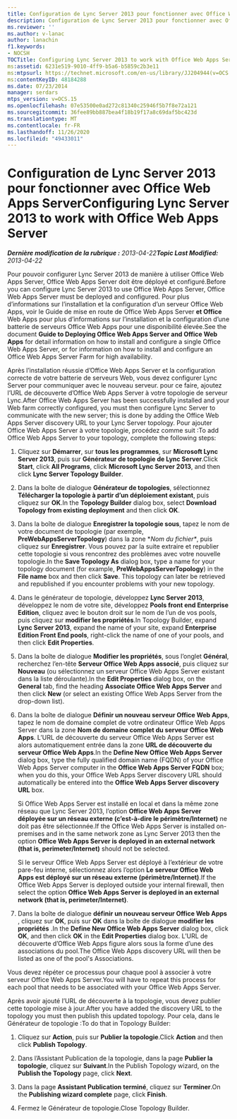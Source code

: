 ```yaml
---
title: Configuration de Lync Server 2013 pour fonctionner avec Office Web Apps Server
description: Configuration de Lync Server 2013 pour fonctionner avec Office Web Apps Server.
ms.reviewer: ''
ms.author: v-lanac
author: lanachin
f1.keywords:
- NOCSH
TOCTitle: Configuring Lync Server 2013 to work with Office Web Apps Server
ms:assetid: 6231e519-9010-4ff9-b5a6-b5859c2b3e11
ms:mtpsurl: https://technet.microsoft.com/en-us/library/JJ204944(v=OCS.15)
ms:contentKeyID: 48184288
ms.date: 07/23/2014
manager: serdars
mtps_version: v=OCS.15
ms.openlocfilehash: 07e53500e0ad272c81340c25946f5b7f8e72a121
ms.sourcegitcommit: 36fee89bb887bea4f18b19f17a8c69daf5bc423d
ms.translationtype: MT
ms.contentlocale: fr-FR
ms.lasthandoff: 11/26/2020
ms.locfileid: "49433011"
---
```

# <a name="configuring-lync-server-2013-to-work-with-office-web-apps-server"></a><span data-ttu-id="e0e34-103">Configuration de Lync Server 2013 pour fonctionner avec Office Web Apps Server</span><span class="sxs-lookup"><span data-stu-id="e0e34-103">Configuring Lync Server 2013 to work with Office Web Apps Server</span></span>

<div data-xmlns="http://www.w3.org/1999/xhtml">

<div class="topic" data-xmlns="http://www.w3.org/1999/xhtml" data-msxsl="urn:schemas-microsoft-com:xslt" data-cs="https://msdn.microsoft.com/">

<div data-asp="https://msdn2.microsoft.com/asp">



</div>

<div id="mainSection">

<div id="mainBody"><span data-ttu-id="e0e34-104">

<span> </span></span><span class="sxs-lookup"><span data-stu-id="e0e34-104">

<span> </span></span></span>

<span data-ttu-id="e0e34-105">_**Dernière modification de la rubrique :** 2013-04-22_</span><span class="sxs-lookup"><span data-stu-id="e0e34-105">_**Topic Last Modified:** 2013-04-22_</span></span>

<span data-ttu-id="e0e34-106">Pour pouvoir configurer Lync Server 2013 de manière à utiliser Office Web Apps Server, Office Web Apps Server doit être déployé et configuré.</span><span class="sxs-lookup"><span data-stu-id="e0e34-106">Before you can configure Lync Server 2013 to use Office Web Apps Server, Office Web Apps Server must be deployed and configured.</span></span> <span data-ttu-id="e0e34-107">Pour plus d’informations sur l’installation et la configuration d’un serveur Office Web Apps, voir le Guide de mise en route de Office Web Apps Server **et Office** Web Apps pour plus d’informations sur l’installation et la configuration d’une batterie de serveurs Office Web Apps pour une disponibilité élevée.</span><span class="sxs-lookup"><span data-stu-id="e0e34-107">See the document **Guide to Deploying Office Web Apps Server and Office Web Apps** for detail information on how to install and configure a single Office Web Apps Server, or for information on how to install and configure an Office Web Apps Server Farm for high availability.</span></span>

<span data-ttu-id="e0e34-108">Après l’installation réussie d’Office Web Apps Server et la configuration correcte de votre batterie de serveurs Web, vous devez configurer Lync Server pour communiquer avec le nouveau serveur. pour ce faire, ajoutez l’URL de découverte d’Office Web Apps Server à votre topologie de serveur Lync.</span><span class="sxs-lookup"><span data-stu-id="e0e34-108">After Office Web Apps Server has been successfully installed and your Web farm correctly configured, you must then configure Lync Server to communicate with the new server; this is done by adding the Office Web Apps Server discovery URL to your Lync Server topology.</span></span> <span data-ttu-id="e0e34-109">Pour ajouter Office Web Apps Server à votre topologie, procédez comme suit :</span><span class="sxs-lookup"><span data-stu-id="e0e34-109">To add Office Web Apps Server to your topology, complete the following steps:</span></span>

1.  <span data-ttu-id="e0e34-110">Cliquez sur **Démarrer**, sur **tous les programmes**, sur **Microsoft Lync Server 2013**, puis sur **Générateur de topologie de Lync Server**.</span><span class="sxs-lookup"><span data-stu-id="e0e34-110">Click **Start**, click **All Programs**, click **Microsoft Lync Server 2013**, and then click **Lync Server Topology Builder**.</span></span>

2.  <span data-ttu-id="e0e34-111">Dans la boîte de dialogue **Générateur de topologies**, sélectionnez **Télécharger la topologie à partir d’un déploiement existant**, puis cliquez sur **OK**.</span><span class="sxs-lookup"><span data-stu-id="e0e34-111">In the **Topology Builder** dialog box, select **Download Topology from existing deployment** and then click **OK**.</span></span>

3.  <span data-ttu-id="e0e34-p103">Dans la boîte de dialogue **Enregistrer la topologie sous**, tapez le nom de votre document de topologie (par exemple, **PreWebAppsServerTopology**) dans la zone \**Nom du fichier\**, puis cliquez sur **Enregistrer**. Vous pouvez par la suite extraire et republier cette topologie si vous rencontrez des problèmes avec votre nouvelle topologie.</span><span class="sxs-lookup"><span data-stu-id="e0e34-p103">In the **Save Topology As** dialog box, type a name for your topology document (for example, **PreWebAppsServerTopology**) in the **File name** box and then click **Save**. This topology can later be retrieved and republished if you encounter problems with your new topology.</span></span>

4.  <span data-ttu-id="e0e34-114">Dans le générateur de topologie, développez **Lync Server 2013**, développez le nom de votre site, développez **Pools front end Enterprise Edition**, cliquez avec le bouton droit sur le nom de l’un de vos pools, puis cliquez sur **modifier les propriétés**.</span><span class="sxs-lookup"><span data-stu-id="e0e34-114">In Topology Builder, expand **Lync Server 2013**, expand the name of your site, expand **Enterprise Edition Front End pools**, right-click the name of one of your pools, and then click **Edit Properties**.</span></span>

5.  <span data-ttu-id="e0e34-115">Dans la boîte de dialogue **Modifier les propriétés**, sous l’onglet **Général**, recherchez l’en-tête **Serveur Office Web Apps associé**, puis cliquez sur **Nouveau** (ou sélectionnez un serveur Office Web Apps Server existant dans la liste déroulante).</span><span class="sxs-lookup"><span data-stu-id="e0e34-115">In the **Edit Properties** dialog box, on the **General** tab, find the heading **Associate Office Web Apps Server** and then click **New** (or select an existing Office Web Apps Server from the drop-down list).</span></span>

6.  <span data-ttu-id="e0e34-116">Dans la boîte de dialogue **Définir un nouveau serveur Office Web Apps**, tapez le nom de domaine complet de votre ordinateur Office Web Apps Server dans la zone **Nom de domaine complet du serveur Office Web Apps**. L’URL de découverte du serveur Office Web Apps Server est alors automatiquement entrée dans la zone **URL de découverte du serveur Office Web Apps**.</span><span class="sxs-lookup"><span data-stu-id="e0e34-116">In the **Define New Office Web Apps Server** dialog box, type the fully qualified domain name (FQDN) of your Office Web Apps Server computer in the **Office Web Apps Server FQDN** box; when you do this, your Office Web Apps Server discovery URL should automatically be entered into the **Office Web Apps Server discovery URL** box.</span></span>
    
    <span data-ttu-id="e0e34-117">Si Office Web Apps Server est installé en local et dans la même zone réseau que Lync Server 2013, l’option **Office Web Apps Server déployée sur un réseau externe (c’est-à-dire le périmètre/Internet)** ne doit pas être sélectionnée.</span><span class="sxs-lookup"><span data-stu-id="e0e34-117">If the Office Web Apps Server is installed on-premises and in the same network zone as Lync Server 2013 then the option **Office Web Apps Server is deployed in an external network (that is, perimeter/Internet)** should not be selected.</span></span>
    
    <span data-ttu-id="e0e34-118">Si le serveur Office Web Apps Server est déployé à l’extérieur de votre pare-feu interne, sélectionnez alors l’option **Le serveur Office Web Apps est déployé sur un réseau externe (périmètre/Internet)**.</span><span class="sxs-lookup"><span data-stu-id="e0e34-118">If the Office Web Apps Server is deployed outside your internal firewall, then select the option **Office Web Apps Server is deployed in an external network (that is, perimeter/Internet)**.</span></span>

7.  <span data-ttu-id="e0e34-119">Dans la boîte de dialogue **définir un nouveau serveur Office Web Apps** , cliquez sur **OK**, puis sur **OK** dans la boîte de dialogue **modifier les propriétés** .</span><span class="sxs-lookup"><span data-stu-id="e0e34-119">In the **Define New Office Web Apps Server** dialog box, click **OK**, and then click **OK** in the **Edit Properties** dialog box.</span></span> <span data-ttu-id="e0e34-120">L’URL de découverte d’Office Web Apps figure alors sous la forme d’une des associations du pool.</span><span class="sxs-lookup"><span data-stu-id="e0e34-120">The Office Web Apps discovery URL will then be listed as one of the pool's Associations.</span></span>

<span data-ttu-id="e0e34-121">Vous devez répéter ce processus pour chaque pool à associer à votre serveur Office Web Apps Server.</span><span class="sxs-lookup"><span data-stu-id="e0e34-121">You will have to repeat this process for each pool that needs to be associated with your Office Web Apps Server.</span></span>

<span data-ttu-id="e0e34-122">Après avoir ajouté l’URL de découverte à la topologie, vous devez publier cette topologie mise à jour.</span><span class="sxs-lookup"><span data-stu-id="e0e34-122">After you have added the discovery URL to the topology you must then publish this updated topology.</span></span> <span data-ttu-id="e0e34-123">Pour cela, dans le Générateur de topologie :</span><span class="sxs-lookup"><span data-stu-id="e0e34-123">To do that in Topology Builder:</span></span>

1.  <span data-ttu-id="e0e34-124">Cliquez sur **Action**, puis sur **Publier la topologie**.</span><span class="sxs-lookup"><span data-stu-id="e0e34-124">Click **Action** and then click **Publish Topology**.</span></span>

2.  <span data-ttu-id="e0e34-125">Dans l’Assistant Publication de la topologie, dans la page **Publier la topologie**, cliquez sur **Suivant**.</span><span class="sxs-lookup"><span data-stu-id="e0e34-125">In the Publish Topology wizard, on the **Publish the Topology** page, click **Next**.</span></span>

3.  <span data-ttu-id="e0e34-126">Dans la page **Assistant Publication terminé**, cliquez sur **Terminer**.</span><span class="sxs-lookup"><span data-stu-id="e0e34-126">On the **Publishing wizard complete** page, click **Finish**.</span></span>

4.  <span data-ttu-id="e0e34-127">Fermez le Générateur de topologie.</span><span class="sxs-lookup"><span data-stu-id="e0e34-127">Close Topology Builder.</span></span>

<span data-ttu-id="e0e34-128"></div>

<span> </span>

</div>

</div>

</span><span class="sxs-lookup"><span data-stu-id="e0e34-128"></div>

<span> </span>

</div>

</div>

</span></span></div>

